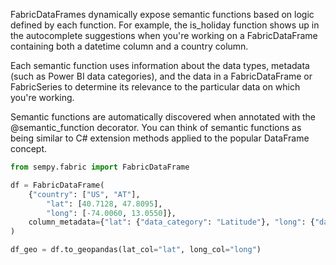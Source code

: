 FabricDataFrames dynamically expose semantic functions based on logic defined by each function. For example, the is_holiday function shows up in the autocomplete suggestions when you're working on a FabricDataFrame containing both a datetime column and a country column.

Each semantic function uses information about the data types, metadata (such as Power BI data categories), and the data in a FabricDataFrame or FabricSeries to determine its relevance to the particular data on which you're working.

Semantic functions are automatically discovered when annotated with the @semantic_function decorator. You can think of semantic functions as being similar to C# extension methods applied to the popular DataFrame concept.

```python
from sempy.fabric import FabricDataFrame

df = FabricDataFrame(
    {"country": ["US", "AT"],
        "lat": [40.7128, 47.8095],
        "long": [-74.0060, 13.0550]},
    column_metadata={"lat": {"data_category": "Latitude"}, "long": {"data_category": "Longitude"}},
)

df_geo = df.to_geopandas(lat_col="lat", long_col="long")
```
